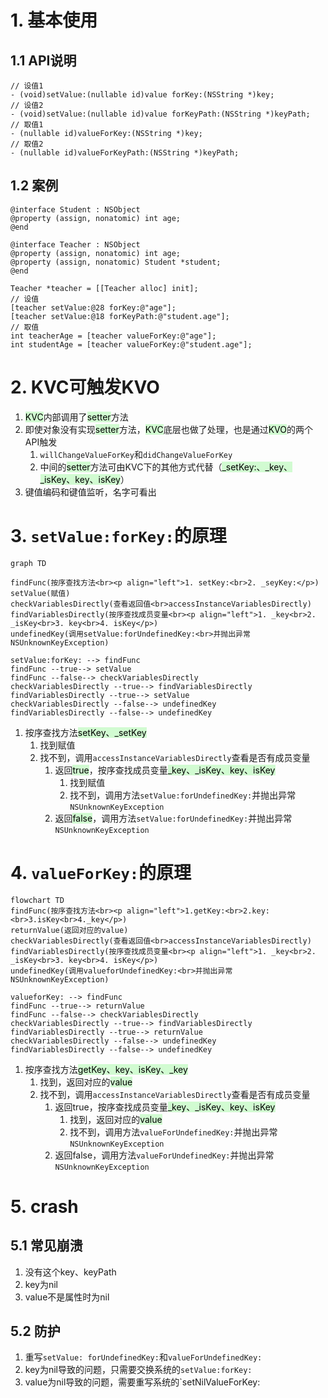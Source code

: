 

# 1. 基本使用
## 1.1 API说明
```
// 设值1
- (void)setValue:(nullable id)value forKey:(NSString *)key;
// 设值2
- (void)setValue:(nullable id)value forKeyPath:(NSString *)keyPath;
// 取值1
- (nullable id)valueForKey:(NSString *)key;
// 取值2
- (nullable id)valueForKeyPath:(NSString *)keyPath;
```

## 1.2 案例
```objc
@interface Student : NSObject
@property (assign, nonatomic) int age;
@end

@interface Teacher : NSObject
@property (assign, nonatomic) int age;
@property (assign, nonatomic) Student *student;
@end

Teacher *teacher = [[Teacher alloc] init];
// 设值
[teacher setValue:@28 forKey:@"age"];
[teacher setValue:@18 forKeyPath:@"student.age"];
// 取值
int teacherAge = [teacher valueForKey:@"age"];
int studentAge = [teacher valueForKey:@"student.age"];
```

# 2. KVC可触发KVO
1. <mark style="background: #BBFABBA6;">KVC</mark>内部调用了<mark style="background: #BBFABBA6;">setter</mark>方法
2. 即使对象没有实现<mark style="background: #BBFABBA6;">setter</mark>方法，<mark style="background: #BBFABBA6;">KVC</mark>底层也做了处理，也是通过<mark style="background: #BBFABBA6;">KVO</mark>的两个API触发
	1. `willChangeValueForKey`和`didChangeValueForKey`
	2. 中间的<mark style="background: #BBFABBA6;">setter</mark>方法可由KVC下的其他方式代替（<mark style="background: #BBFABBA6;">_setKey:、_key、_isKey、key、isKey</mark>）
3. 键值编码和键值监听，名字可看出

# 3. `setValue:forKey:`的原理

```mermaid
graph TD

findFunc(按序查找方法<br><p align="left">1. setKey:<br>2. _seyKey:</p>)
setValue(赋值)
checkVariablesDirectly(查看返回值<br>accessInstanceVariablesDirectly)
findVariablesDirectly(按序查找成员变量<br><p align="left">1. _key<br>2. _isKey<br>3. key<br>4. isKey</p>)
undefinedKey(调用setValue:forUndefinedKey:<br>并抛出异常NSUnknownKeyException)

setValue:forKey: --> findFunc
findFunc --true--> setValue
findFunc --false--> checkVariablesDirectly
checkVariablesDirectly --true--> findVariablesDirectly
findVariablesDirectly --true--> setValue
checkVariablesDirectly --false--> undefinedKey
findVariablesDirectly --false--> undefinedKey
```
1. 按序查找方法<mark style="background: #BBFABBA6;">setKey、_setKey</mark>
	1. 找到赋值
	2. 找不到，调用`accessInstanceVariablesDirectly`查看是否有成员变量
		1. 返回<mark style="background: #BBFABBA6;">true</mark>，按序查找成员变量<mark style="background: #BBFABBA6;">_key、_isKey、key、isKey</mark>
			1. 找到赋值
			2. 找不到，调用方法`setValue:forUndefinedKey:`并抛出异常`NSUnknownKeyException`
		2. 返回<mark style="background: #BBFABBA6;">false</mark>，调用方法`setValue:forUndefinedKey:`并抛出异常`NSUnknownKeyException`




# 4. `valueForKey:`的原理 
```mermaid
flowchart TD
findFunc(按序查找方法<br><p align="left">1.getKey:<br>2.key:<br>3.isKey<br>4._key</p>)
returnValue(返回对应的value)
checkVariablesDirectly(查看返回值<br>accessInstanceVariablesDirectly)
findVariablesDirectly(按序查找成员变量<br><p align="left">1. _key<br>2. _isKey<br>3. key<br>4. isKey</p>)
undefinedKey(调用valueforUndefinedKey:<br>并抛出异常NSUnknownKeyException)

valueforKey: --> findFunc
findFunc --true--> returnValue
findFunc --false--> checkVariablesDirectly
checkVariablesDirectly --true--> findVariablesDirectly
findVariablesDirectly --true--> returnValue
checkVariablesDirectly --false--> undefinedKey
findVariablesDirectly --false--> undefinedKey
```


1. 按序查找方法<mark style="background: #BBFABBA6;">getKey、key、isKey、_key</mark>
	1. 找到，返回对应的<mark style="background: #BBFABBA6;">value</mark>
	2. 找不到，调用`accessInstanceVariablesDirectly`查看是否有成员变量
		1. 返回true，按序查找成员变量<mark style="background: #BBFABBA6;">_key、_isKey、key、isKey</mark>
			1. 找到，返回对应的<mark style="background: #BBFABBA6;">value</mark>
			2. 找不到，调用方法`valueForUndefinedKey:`并抛出异常`NSUnknownKeyException`
		2. 返回false，调用方法`valueForUndefinedKey:`并抛出异常`NSUnknownKeyException`

# 5. crash
## 5.1 常见崩溃
1. 没有这个key、keyPath
2. key为nil
3. value不是属性时为nil

## 5.2 防护
1. 重写`setValue: forUndefinedKey:`和`valueForUndefinedKey:` 
2. key为nil导致的问题，只需要交换系统的`setValue:forKey:`
3. value为nil导致的问题，需要重写系统的`setNilValueForKey:

